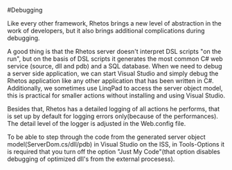#Debugging

Like every other framework, Rhetos brings a new level of abstraction in the work of developers, but it also brings additional complications during debugging.

A good thing is that the Rhetos server doesn't interpret DSL scripts "on the run", but on the basis of DSL scripts it generates the most common C# web service (source, dll and pdb) and a SQL database. When we need to debug a server side application, we can start Visual Studio and simply debug the Rhetos application like any other application that has been written in C#. Additionally, we sometimes use LinqPad to access the server object model, this is practical for smaller actions without installing and using Visual Studio.

Besides that, Rhetos has a detailed logging of all actions he performs, that is set up by default for logging errors only(because of the performances). The detail level of the logger is adjusted in the Web.config file.

To be able to step through the code from the generated server object model(ServerDom.cs/dll/pdb) in Visual Studio on the ISS, in Tools-Options it is required that you turn off the option "Just My Code"(that option disables debugging of optimized dll's from the external procesess).
